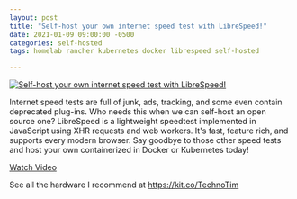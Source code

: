 ```yaml
---
layout: post
title: "Self-host your own internet speed test with LibreSpeed!"
date: 2021-01-09 09:00:00 -0500
categories: self-hosted
tags: homelab rancher kubernetes docker librespeed self-hosted

---
```


[![Self-host your own internet speed test with LibreSpeed!](https://img.youtube.com/vi/FWhsEsh1P3Y/0.jpg)](https://www.youtube.com/watch?v=FWhsEsh1P3Y "Self-host your own internet speed test with LibreSpeed!")

Internet speed tests are full of junk, ads, tracking, and some even contain deprecated plug-ins.  Who needs this when we can self-host an open source one?  LibreSpeed is a lightweight speedtest implemented in JavaScript using XHR requests and web workers.  It's fast, feature rich, and supports every modern browser.  Say goodbye to those other speed tests and host your own containerized in Docker or Kubernetes today!

[Watch Video](https://www.youtube.com/watch?v=FWhsEsh1P3Y)

See all the hardware I recommend at <https://kit.co/TechnoTim>

